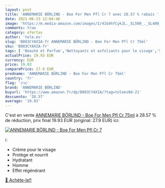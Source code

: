 ```yaml
---
layout: post
title: 'ANNEMARIE BÖRLIND - Boe For Men Pfl Cr 7 avec 28.57 % rabais '
date: 2021-06-23 12:04:46
image: 'https://m.media-amazon.com/images/I/41G4hfCykJL._SL500_._SL400_.jpg'
comments: true
category: ofertas
author: 'tole.es'
slug: 'B003CYAXIA-fr ANNEMARIE BÖRLIND - Boe For Men Pfl Cr 75ml'
sku: 'B003CYAXIA-fr'
tags: [ 'Beauté et Parfum','Nettoyants et exfoliants pour le visage','Soins pour la peau','Soins pour le visage','annemarie börlind', ]
actualPrice: 19.93 EUR
currency: EUR
price: 19.93
comparePrice: 27.9 EUR
prodname: 'ANNEMARIE BÖRLIND - Boe For Men Pfl Cr 75ml'
country: 'fr'
flag: '🇫🇷'
brand: 'ANNEMARIE BÖRLIND'
buyurl: 'https://www.amazon.fr/dp/B003CYAXIA/?tag=tolees0d-21'
descuento: '28.57'
average: '19.93'
---
```


C'est en vente [ANNEMARIE BÖRLIND - Boe For Men Pfl Cr 75ml](https://www.amazon.fr/dp/B003CYAXIA/?tag=tolees0d-21)  à  28.57 % de réduction, prix final  19.93 EUR (original: 27.9 EUR) ici:

[![ANNEMARIE BÖRLIND - Boe For Men Pfl Cr 7](https://m.media-amazon.com/images/I/41G4hfCykJL._SL500_._SL400_.jpg)](https://www.amazon.fr/dp/B003CYAXIA/?tag=tolees0d-21)

ℹ️:

- Crème pour le visage
- Protège et nourrit
- Hydratant
- Homme
- Effet régénérant

[🛒 Achète-le!!](https://www.amazon.fr/dp/B003CYAXIA/?tag=tolees0d-21)
